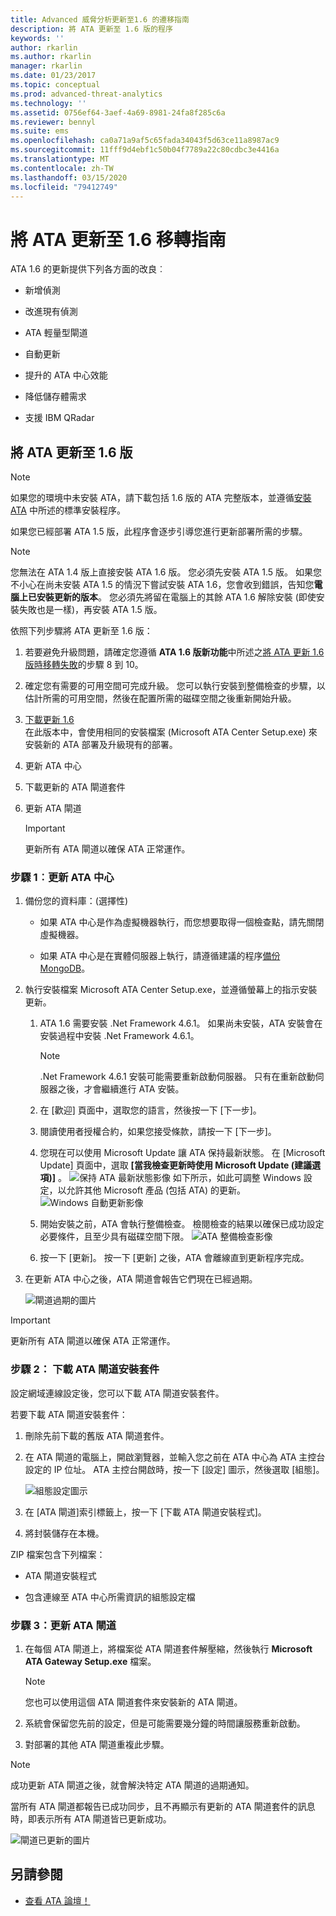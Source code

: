 ```yaml
---
title: Advanced 威脅分析更新至1.6 的遷移指南
description: 將 ATA 更新至 1.6 版的程序
keywords: ''
author: rkarlin
ms.author: rkarlin
manager: rkarlin
ms.date: 01/23/2017
ms.topic: conceptual
ms.prod: advanced-threat-analytics
ms.technology: ''
ms.assetid: 0756ef64-3aef-4a69-8981-24fa8f285c6a
ms.reviewer: bennyl
ms.suite: ems
ms.openlocfilehash: ca0a71a9af5c65fada34043f5d63ce11a8987ac9
ms.sourcegitcommit: 11fff9d4ebf1c50b04f7789a22c80cdbc3e4416a
ms.translationtype: MT
ms.contentlocale: zh-TW
ms.lasthandoff: 03/15/2020
ms.locfileid: "79412749"
---
```

# <a name="ata-update-to-16-migration-guide"></a>將 ATA 更新至 1.6 移轉指南
ATA 1.6 的更新提供下列各方面的改良︰

-   新增偵測

-   改進現有偵測

-   ATA 輕量型閘道

-   自動更新

-   提升的 ATA 中心效能

-   降低儲存體需求

-   支援 IBM QRadar

## <a name="updating-ata-to-version-16"></a>將 ATA 更新至 1.6 版
> [!NOTE] 
> 如果您的環境中未安裝 ATA，請下載包括 1.6 版的 ATA 完整版本，並遵循[安裝 ATA](install-ata-step1.md) 中所述的標準安裝程序。

如果您已經部署 ATA 1.5 版，此程序會逐步引導您進行更新部署所需的步驟。

> [!NOTE] 
> 您無法在 ATA 1.4 版上直接安裝 ATA 1.6 版。 您必須先安裝 ATA 1.5 版。 如果您不小心在尚未安裝 ATA 1.5 的情況下嘗試安裝 ATA 1.6，您會收到錯誤，告知您**電腦上已安裝更新的版本**。 您必須先將留在電腦上的其餘 ATA 1.6 解除安裝 (即使安裝失敗也是一樣)，再安裝 ATA 1.5 版。

依照下列步驟將 ATA 更新至 1.6 版：

1. 若要避免升級問題，請確定您遵循 **ATA 1.6 版新功能**中所述之[將 ATA 更新 1.6 版時移轉失敗](whats-new-version-1.6.md)的步驟 8 到 10。
2. 確定您有需要的可用空間可完成升級。 您可以執行安裝到整備檢查的步驟，以估計所需的可用空間，然後在配置所需的磁碟空間之後重新開始升級。
1.  [下載更新 1.6](https://www.microsoft.com/evalcenter/evaluate-microsoft-advanced-threat-analytics)<br>
在此版本中，會使用相同的安裝檔案 (Microsoft ATA Center Setup.exe) 來安裝新的 ATA 部署及升級現有的部署。

2.  更新 ATA 中心

3.  下載更新的 ATA 閘道套件

4.  更新 ATA 閘道

    > [!IMPORTANT]
    > 更新所有 ATA 閘道以確保 ATA 正常運作。

### <a name="step-1-update-the-ata-center"></a>步驟 1︰更新 ATA 中心

1.  備份您的資料庫：(選擇性)

    -   如果 ATA 中心是作為虛擬機器執行，而您想要取得一個檢查點，請先關閉虛擬機器。

    -   如果 ATA 中心是在實體伺服器上執行，請遵循建議的程序[備份 MongoDB](https://docs.mongodb.org/manual/core/backups/)。

2.  執行安裝檔案 Microsoft ATA Center Setup.exe，並遵循螢幕上的指示安裝更新。

    1.  ATA 1.6 需要安裝 .Net Framework 4.6.1。 如果尚未安裝，ATA 安裝會在安裝過程中安裝 .Net Framework 4.6.1。
    
        > [!NOTE] 
        > .Net Framework 4.6.1 安裝可能需要重新啟動伺服器。 只有在重新啟動伺服器之後，才會繼續進行 ATA 安裝。
    
    2.  在 [歡迎] 頁面中，選取您的語言，然後按一下 [下一步]。

    3.  閱讀使用者授權合約，如果您接受條款，請按一下 [下一步]。

    4.  您現在可以使用 Microsoft Update 讓 ATA 保持最新狀態。  在 [Microsoft Update] 頁面中，選取 **[當我檢查更新時使用 Microsoft Update (建議選項)]** 。
    ![保持 ATA 最新狀態影像](media/ata_ms_update.png) 如下所示，如此可調整 Windows 設定，以允許其他 Microsoft 產品 (包括 ATA) 的更新。 
     ![Windows 自動更新影像](media/ata_installupdatesautomatically.png)

    5.  開始安裝之前，ATA 會執行整備檢查。 檢閱檢查的結果以確保已成功設定必要條件，且至少具有磁碟空間下限。 
    ![ATA 整備檢查影像](media/ata_install_readinesschecks.png)

    6.  按一下 [更新]。 按一下 [更新] 之後，ATA 會離線直到更新程序完成。

3.  在更新 ATA 中心之後，ATA 閘道會報告它們現在已經過期。

    ![閘道過期的圖片](media/ATA-center-outdated.png)

> [!IMPORTANT] 
> 更新所有 ATA 閘道以確保 ATA 正常運作。

### <a name="step-2-download-the-ata-gateway-setup-package"></a>步驟 2： 下載 ATA 閘道安裝套件
設定網域連線設定後，您可以下載 ATA 閘道安裝套件。

若要下載 ATA 閘道安裝套件：

1.  刪除先前下載的舊版 ATA 閘道套件。

2.  在 ATA 閘道的電腦上，開啟瀏覽器，並輸入您之前在 ATA 中心為 ATA 主控台設定的 IP 位址。 ATA 主控台開啟時，按一下 [設定] 圖示，然後選取 [組態]。

    ![組態設定圖示](media/ATA-config-icon.png)

3.  在 [ATA 閘道]索引標籤上，按一下 [下載 ATA 閘道安裝程式]。

4.  將封裝儲存在本機。

ZIP 檔案包含下列檔案：

-   ATA 閘道安裝程式

-   包含連線至 ATA 中心所需資訊的組態設定檔

### <a name="step-3-update-the-ata-gateways"></a>步驟 3：更新 ATA 閘道

1.  在每個 ATA 閘道上，將檔案從 ATA 閘道套件解壓縮，然後執行 **Microsoft ATA Gateway Setup.exe** 檔案。

    > [!NOTE] 
    > 您也可以使用這個 ATA 閘道套件來安裝新的 ATA 閘道。

2.  系統會保留您先前的設定，但是可能需要幾分鐘的時間讓服務重新啟動。

3.  對部署的其他 ATA 閘道重複此步驟。

> [!NOTE] 
> 成功更新 ATA 閘道之後，就會解決特定 ATA 閘道的過期通知。

當所有 ATA 閘道都報告已成功同步，且不再顯示有更新的 ATA 閘道套件的訊息時，即表示所有 ATA 閘道皆已更新成功。

![閘道已更新的圖片](media/ATA-gw-updated.png)


## <a name="see-also"></a>另請參閱

- [查看 ATA 論壇！](https://social.technet.microsoft.com/Forums/security/home?forum=mata)
